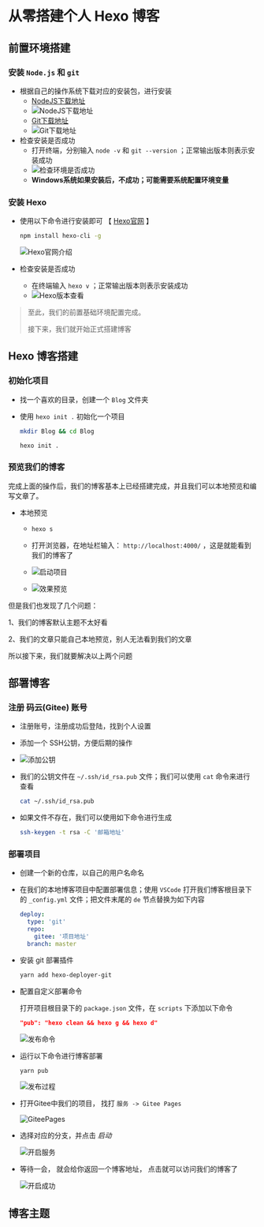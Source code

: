 # 从零搭建个人 Hexo 博客

## 前置环境搭建

### 安装 `Node.js` 和 `git` 

- 根据自己的操作系统下载对应的安装包，进行安装
  - [NodeJS下载地址](https://nodejs.org/en/download/) 
  - ![NodeJS下载地址](./images/image-20200609202442829.png)
  - [Git下载地址](https://git-scm.com/downloads) 
  - ![Git下载地址](./images/image-20200609202603542.png)
- 检查安装是否成功
  - 打开终端，分别输入 `node -v` 和 `git --version` ；正常输出版本则表示安装成功
  - ![检查环境是否成功](./images/image-20200609203256723.png)
  - **Windows系统如果安装后，不成功；可能需要系统配置环境变量**

### 安装 Hexo 

- 使用以下命令进行安装即可 【 [Hexo官网](https://hexo.io/zh-cn/) 】

  ```bash
  npm install hexo-cli -g
  ```

  ![Hexo官网介绍](./images/image-20200609210136329.png)

- 检查安装是否成功
  - 在终端输入 `hexo v` ；正常输出版本则表示安装成功
  - ![Hexo版本查看](./images/image-20200609210544704.png)

> 至此，我们的前置基础环境配置完成。
>
> 接下来，我们就开始正式搭建博客

## Hexo 博客搭建

### 初始化项目

- 找一个喜欢的目录，创建一个 `Blog` 文件夹

- 使用 `hexo init .` 初始化一个项目

  ```bash
  mkdir Blog && cd Blog
  
  hexo init .
  ```

### 预览我们的博客

完成上面的操作后，我们的博客基本上已经搭建完成，并且我们可以本地预览和编写文章了。

- 本地预览

  - ```bash
    hexo s
    ```

  - 打开浏览器，在地址栏输入： `http://localhost:4000/` ，这是就能看到我们的博客了

  - ![启动项目](./images/image-20200609230857576.png)

  - ![效果预览](./images/image-20200609231022696.png)

但是我们也发现了几个问题：

1、我们的博客默认主题不太好看

2、我们的文章只能自己本地预览，别人无法看到我们的文章

所以接下来，我们就要解决以上两个问题

## 部署博客

### 注册 码云(Gitee) 账号

- 注册账号，注册成功后登陆，找到个人设置

- 添加一个 SSH公钥，方便后期的操作

- ![添加公钥](./images/image-20200610120235842.png)

- 我们的公钥文件在 `~/.ssh/id_rsa.pub` 文件；我们可以使用 `cat` 命令来进行查看

  ```bash
  cat ~/.ssh/id_rsa.pub 
  ```

- 如果文件不存在，我们可以使用如下命令进行生成

  ```bash
  ssh-keygen -t rsa -C '邮箱地址'
  ```

### 部署项目

- 创建一个新的仓库，以自己的用户名命名

- 在我们的本地博客项目中配置部署信息；使用 `VSCode` 打开我们博客根目录下的 `_config.yml` 文件；把文件末尾的 `de` 节点替换为如下内容

  ```yaml
  deploy:
    type: 'git'
    repo: 
      gitee: '项目地址'
    branch: master
  ```

- 安装 git 部署插件

  ```bash
  yarn add hexo-deployer-git 
  ```

- 配置自定义部署命令

  打开项目根目录下的 `package.json` 文件，在 `scripts` 下添加以下命令

  ```json
  "pub": "hexo clean && hexo g && hexo d"
  ```

  ![发布命令](./images/image-20200610000712853.png)

- 运行以下命令进行博客部署

  ```bash
  yarn pub
  ```

  ![发布过程](./images/image-20200610141702590.png)

- 打开Gitee中我们的项目， 找打 `服务 -> Gitee Pages` 

  ![GiteePages](./images/image-20200610174343731.png)

- 选择对应的分支，并点击 *启动* 

  ![开启服务](./images/image-20200610142314368.png)

- 等待一会， 就会给你返回一个博客地址， 点击就可以访问我们的博客了

  ![开启成功](./images/image-20200610143510903.png)

## 博客主题

